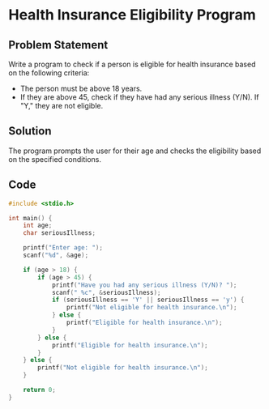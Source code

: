 # Health Insurance Eligibility Program

## Problem Statement

Write a program to check if a person is eligible for health insurance based on the following criteria:
- The person must be above 18 years.
- If they are above 45, check if they have had any serious illness (Y/N). If "Y," they are not eligible.

## Solution

The program prompts the user for their age and checks the eligibility based on the specified conditions.

## Code

```c
#include <stdio.h>

int main() {
    int age;
    char seriousIllness;

    printf("Enter age: ");
    scanf("%d", &age);

    if (age > 18) {
        if (age > 45) {
            printf("Have you had any serious illness (Y/N)? ");
            scanf(" %c", &seriousIllness);
            if (seriousIllness == 'Y' || seriousIllness == 'y') {
                printf("Not eligible for health insurance.\n");
            } else {
                printf("Eligible for health insurance.\n");
            }
        } else {
            printf("Eligible for health insurance.\n");
        }
    } else {
        printf("Not eligible for health insurance.\n");
    }

    return 0;
}
```
